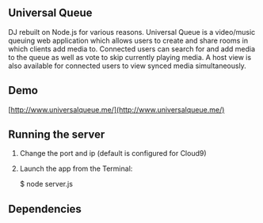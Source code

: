 ## Universal Queue

DJ rebuilt on Node.js for various reasons.
Universal Queue is a video/music queuing web application which allows users to create and share rooms in which clients add media to. Connected users can search for and add media to the queue as well as vote to skip currently playing media. A host view is also available for connected users to view synced media simultaneously.

## Demo

[http://www.universalqueue.me/](http://www.universalqueue.me/)

## Running the server

1) Change the port and ip (default is configured for Cloud9)

2) Launch the app from the Terminal:

    $ node server.js
    
## Dependencies
